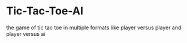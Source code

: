 # Tic-Tac-Toe-AI
the game of tic tac toe in multiple formats like player versus player and player versus ai

